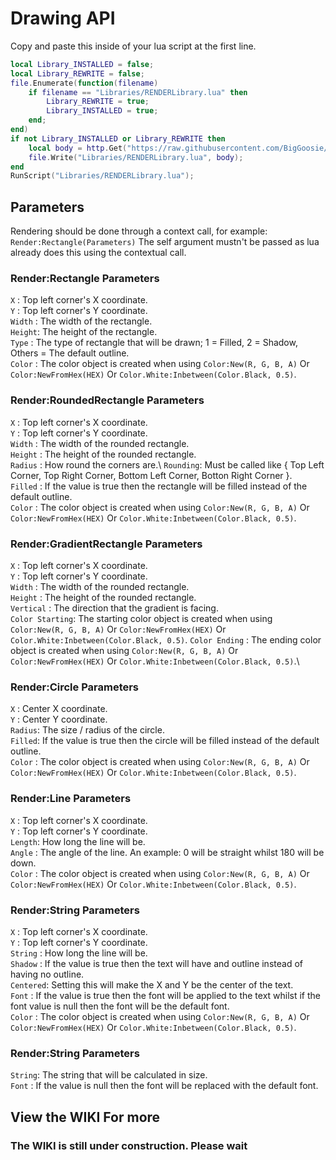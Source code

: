 # Drawing API
Copy and paste this inside of your lua script at the first line.
```lua
local Library_INSTALLED = false;
local Library_REWRITE = false;
file.Enumerate(function(filename)
    if filename == "Libraries/RENDERLibrary.lua" then
        Library_REWRITE = true;
        Library_INSTALLED = true;
    end;
end)
if not Library_INSTALLED or Library_REWRITE then
    local body = http.Get("https://raw.githubusercontent.com/BigGoosie/Aimware-Libraries/main/Drawing-API-Refactored.lua");
    file.Write("Libraries/RENDERLibrary.lua", body);
end
RunScript("Libraries/RENDERLibrary.lua");
```
## Parameters
Rendering should be done through a context call, for example: `Render:Rectangle(Parameters)`
The self argument mustn't be passed as lua already does this using the contextual call.

### Render:Rectangle Parameters
`X`     : Top left corner's X coordinate.\
`Y`     : Top left corner's Y coordinate.\
`Width` : The width of the rectangle.\
`Height`: The height of the rectangle.\
`Type`  : The type of rectangle that will be drawn; 1 = Filled, 2 = Shadow, Others = The default outline.\
`Color` : The color object is created when using `Color:New(R, G, B, A)` Or `Color:NewFromHex(HEX)` Or `Color.White:Inbetween(Color.Black, 0.5)`.

### Render:RoundedRectangle Parameters
`X`       : Top left corner's X coordinate.\
`Y`       : Top left corner's Y coordinate.\
`Width`   : The width of the rounded rectangle.\
`Height`  : The height of the rounded rectangle.\
`Radius`  : How round the corners are.\ 
`Rounding`: Must be called like { Top Left Corner, Top Right Corner, Bottom Left Corner, Botton Right Corner }.\
`Filled`  : If the value is true then the rectangle will be filled instead of the default outline.\
`Color`   : The color object is created when using `Color:New(R, G, B, A)` Or `Color:NewFromHex(HEX)` Or `Color.White:Inbetween(Color.Black, 0.5)`.

### Render:GradientRectangle Parameters
`X`             : Top left corner's X coordinate.\
`Y`             : Top left corner's Y coordinate.\
`Width`         : The width of the rounded rectangle.\
`Height`        : The height of the rounded rectangle.\
`Vertical`      : The direction that the gradient is facing.\
`Color Starting`: The starting color object is created when using `Color:New(R, G, B, A)` Or `Color:NewFromHex(HEX)` Or `Color.White:Inbetween(Color.Black, 0.5)`.
`Color Ending`  : The ending color object is created when using `Color:New(R, G, B, A)` Or `Color:NewFromHex(HEX)` Or `Color.White:Inbetween(Color.Black, 0.5)`.\

### Render:Circle Parameters
`X`     : Center X coordinate.\
`Y`     : Center Y coordinate.\
`Radius`: The size / radius of the circle.\
`Filled`: If the value is true then the circle will be filled instead of the default outline.\
`Color` : The color object is created when using `Color:New(R, G, B, A)` Or `Color:NewFromHex(HEX)` Or `Color.White:Inbetween(Color.Black, 0.5)`.

### Render:Line Parameters
`X`     : Top left corner's X coordinate.\
`Y`     : Top left corner's Y coordinate.\
`Length`: How long the line will be.\
`Angle` : The angle of the line. An example: 0 will be straight whilst 180 will be down.\
`Color` : The color object is created when using `Color:New(R, G, B, A)` Or `Color:NewFromHex(HEX)` Or `Color.White:Inbetween(Color.Black, 0.5)`.

### Render:String Parameters
`X`       : Top left corner's X coordinate.\
`Y`       : Top left corner's Y coordinate.\
`String`  : How long the line will be.\
`Shadow`  : If the value is true then the text will have and outline instead of having no outline.\
`Centered`: Setting this will make the X and Y be the center of the text.\
`Font`    : If the value is true then the font will be applied to the text whilst if the font value is null then the font will be the default font.\
`Color`   : The color object is created when using `Color:New(R, G, B, A)` Or `Color:NewFromHex(HEX)` Or `Color.White:Inbetween(Color.Black, 0.5)`.

### Render:String Parameters
`String`: The string that will be calculated in size.\
`Font`  : If the value is null then the font will be replaced with the default font.

## View the WIKI For more
### The WIKI is still under construction. Please wait
